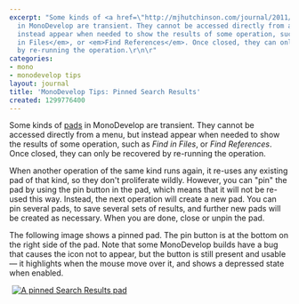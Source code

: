 ```yaml
---
excerpt: "Some kinds of <a href=\"http://mjhutchinson.com/journal/2011/02/monodevelop_tips_workspace_layout\">pads</a>
  in MonoDevelop are transient. They cannot be accessed directly from a menu, but
  instead appear when needed to show the results of some operation, such as <em>Find
  in Files</em>, or <em>Find References</em>. Once closed, they can only be recovered
  by re-running the operation.\r\n\r"
categories:
- mono
- monodevelop tips
layout: journal
title: 'MonoDevelop Tips: Pinned Search Results'
created: 1299776400
---
```

Some kinds of <a href="http://mjhutchinson.com/journal/2011/02/monodevelop_tips_workspace_layout">pads</a> in MonoDevelop are transient. They cannot be accessed directly from a menu, but instead appear when needed to show the results of some operation, such as <em>Find in Files</em>, or <em>Find References</em>. Once closed, they can only be recovered by re-running the operation.

When another operation of the same kind runs again, it re-uses any existing pad of that kind, so they don't proliferate wildly. However, you can "pin" the pad by using the pin button in the pad, which means that it will not be re-used this way. Instead, the next operation will create a new pad. You can pin several pads, to save several sets of results, and further new pads will be created as necessary. When you are done, close or unpin the pad.

The following image shows a pinned pad. The pin button is at the bottom on the right side of the pad. Note that some MonoDevelop builds have a bug that causes the icon not to appear, but the button is still present and usable &mdash; it highlights when the mouse move over it, and shows a depressed state when enabled.

<a href="http://mjhutchinson.com/files/images/md-tips/pinned-search-results.png" rel="lightbox[md_tips_pinned_search_results]" title="A pinned Search Results pad"><img src="http://mjhutchinson.com/files/images/md-tips/t/pinned-search-results.png" alt="A pinned Search Results pad" style="max-width:98%; display:block;margin-left:auto;margin-right:auto;" /></a>
